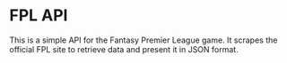 # FPL API

This is a simple API for the Fantasy Premier League game. It scrapes the official FPL site to retrieve data and present it in JSON format.
